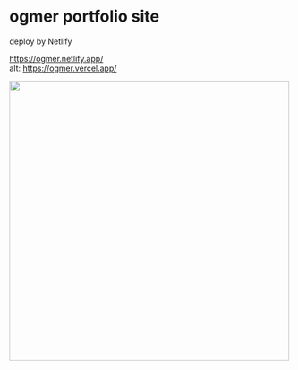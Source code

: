 
# ogmer portfolio site

deploy by Netlify

https://ogmer.netlify.app/
<br>alt: https://ogmer.vercel.app/

<img src="https://user-images.githubusercontent.com/52206772/184557935-ab5908ef-44b5-418d-b25c-d7f75e43c77f.gif" width="500">
